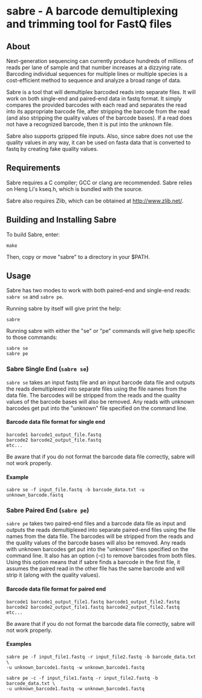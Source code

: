 # sabre - A barcode demultiplexing and trimming tool for FastQ files

## About

Next-generation sequencing can currently produce hundreds of millions of reads
per lane of sample and that number increases at a dizzying rate.  Barcoding
individual sequences for multiple lines or multiple species is a cost-efficient
method to sequence and analyze a broad range of data.

Sabre is a tool that will demultiplex barcoded reads into separate files. 
It will work on both single-end and paired-end data in fastq format.
It simply compares the provided barcodes with each read and separates
the read into its appropriate barcode file, after stripping the barcode from
the read (and also stripping the quality values of the barcode bases).  If
a read does not have a recognized barcode, then it is put into the unknown file.

Sabre also supports gzipped file inputs.  Also, since sabre does not use the 
quality values in any way, it can be used on fasta data that is converted to
fastq by creating fake quality values.

## Requirements 

Sabre requires a C compiler; GCC or clang are recommended.  Sabre
relies on Heng Li's kseq.h, which is bundled with the source.

Sabre also requires Zlib, which can be obtained at
<http://www.zlib.net/>.

## Building and Installing Sabre

To build Sabre, enter:

    make

Then, copy or move "sabre" to a directory in your $PATH.

## Usage

Sabre has two modes to work with both paired-end and single-end
reads: `sabre se` and `sabre pe`.

Running sabre by itself will give print the help:

    sabre

Running sabre with either the "se" or "pe" commands will give help
specific to those commands:

    sabre se
    sabre pe

### Sabre Single End (`sabre se`)

`sabre se` takes an input fastq file and an input barcode data file and outputs 
the reads demultiplexed into separate files using the file names from the data file.
The barcodes will be stripped from the reads and the quality values of the barcode
bases will also be removed.  Any reads with unknown barcodes get put into the "unknown" 
file specified on the command line.

#### Barcode data file format for single end

    barcode1 barcode1_output_file.fastq
    barcode2 barcode2_output_file.fastq
    etc...

Be aware that if you do not format the barcode data file correctly, sabre will not work properly.

#### Example

    sabre se -f input_file.fastq -b barcode_data.txt -u unknown_barcode.fastq

### Sabre Paired End (`sabre pe`)

`sabre pe` takes two paired-end files and a barcode data file as input and outputs
the reads demultiplexed into separate paired-end files using the file names from the 
data file.  The barcodes will be stripped from the reads and the quality values of the barcode 
bases will also be removed.  Any reads with unknown barcodes get put into the "unknown" files 
specified on the command line.  It also has an option (-c) to remove barcodes from both files.  
Using this option means that if sabre finds a barcode in the first file, it assumes the paired 
read in the other file has the same barcode and will strip it (along with the quality values).

#### Barcode data file format for paired end

    barcode1 barcode1_output_file1.fastq barcode1_output_file2.fastq
    barcode2 barcode2_output_file1.fastq barcode2_output_file2.fastq
    etc...

Be aware that if you do not format the barcode data file correctly, sabre will not work properly.

#### Examples

    sabre pe -f input_file1.fastq -r input_file2.fastq -b barcode_data.txt \
    -u unknown_barcode1.fastq -w unknown_barcode1.fastq

    sabre pe -c -f input_file1.fastq -r input_file2.fastq -b barcode_data.txt \
    -u unknown_barcode1.fastq -w unknown_barcode1.fastq

